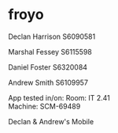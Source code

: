 # froyo

Declan Harrison S6090581

Marshal Fessey S6115598

Daniel Foster S6320084

Andrew Smith S6109957

App tested in/on:
Room: IT 2.41  
Machine: SCM-69489

Declan & Andrew's Mobile

